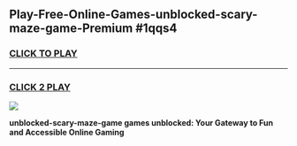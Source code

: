 
## Play-Free-Online-Games-unblocked-scary-maze-game-Premium #1qqs4
<h3>
<a href="https://premium.freeplayer.one?title=unblocked-scary-maze-game&ref=8M">CLICK TO PLAY</a></h3>
<hr>

<h3>
<a href="https://premium.freeplayer.one?title=unblocked-scary-maze-game&ref=8M">CLICK 2 PLAY</a>
  
</h3>

<a href="https://premium.freeplayer.one?title=unblocked-scary-maze-game&ref=8M"><img src="https://clearcache.store/games.png"></a>


**unblocked-scary-maze-game games unblocked: Your Gateway to Fun and Accessible Online Gaming**
